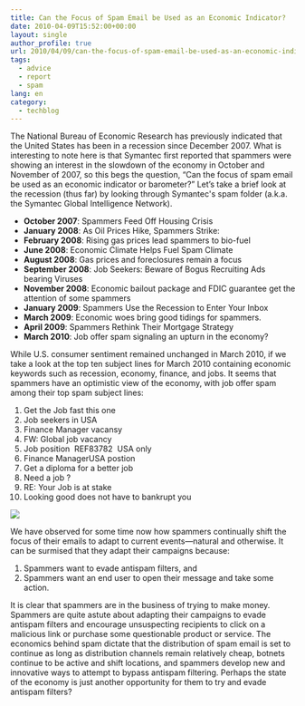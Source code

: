 ```yaml
---
title: Can the Focus of Spam Email be Used as an Economic Indicator?
date: 2010-04-09T15:52:00+00:00
layout: single
author_profile: true
url: 2010/04/09/can-the-focus-of-spam-email-be-used-as-an-economic-indicator/
tags:
  - advice
  - report
  - spam
lang: en
category: 
  - techblog
---
```

The National Bureau of Economic Research has previously indicated that the United States has been in a recession since December 2007. What is interesting to note here is that Symantec first reported that spammers were showing an interest in the slowdown of the economy in October and November of 2007, so this begs the question, “Can the focus of spam email be used as an economic indicator or barometer?” Let’s take a brief look at the recession (thus far) by looking through Symantec's spam folder (a.k.a. the Symantec Global Intelligence Network).

* **October 2007**: Spammers Feed Off Housing Crisis
* **January 2008**: As Oil Prices Hike, Spammers Strike:
* **February 2008**: Rising gas prices lead spammers to bio-fuel
* **June 2008**: Economic Climate Helps Fuel Spam Climate
* **August 2008**: Gas prices and foreclosures remain a focus
* **September 2008**: Job Seekers: Beware of Bogus Recruiting Ads bearing Viruses
* **November 2008**: Economic bailout package and FDIC guarantee get the attention of some spammers
* **January 2009**: Spammers Use the Recession to Enter Your Inbox
* **March 2009**: Economic woes bring good tidings for spammers.
* **April 2009**: Spammers Rethink Their Mortgage Strategy
* **March 2010**: Job offer spam signaling an upturn in the economy?

While U.S. consumer sentiment remained unchanged in March 2010, if we take a look at the top ten subject lines for March 2010 containing economic keywords such as recession, economy, finance, and jobs. It seems that spammers have an optimistic view of the economy, with job offer spam among their top spam subject lines:

  1. Get the Job fast this one
  2. Job seekers in USA
  3. Finance Manager vacansy
  4. FW: Global job vacancy
  5. Job position  REF83782  USA only
  6. Finance ManagerUSA postion
  7. Get a diploma for a better job
  8. Need a job ?
  9. RE: Your Job is at stake
 10. Looking good does not have to bankrupt you

[![](http://4.bp.blogspot.com/_vaUVXcmC3OI/S79FS_BuAEI/AAAAAAAAB2A/S0dyRB9WuDc/s400/Screen+shot+2010-04-06+at+6.50.40+PM.png)](http://4.bp.blogspot.com/_vaUVXcmC3OI/S79FS_BuAEI/AAAAAAAAB2A/S0dyRB9WuDc/s1600/Screen+shot+2010-04-06+at+6.50.40+PM.png)

We have observed for some time now how spammers continually shift the focus of their emails to adapt to current events—natural and otherwise. It can be surmised that they adapt their campaigns because:

  1. Spammers want to evade antispam filters, and
  2. Spammers want an end user to open their message and take some action.

It is clear that spammers are in the business of trying to make money. Spammers are quite astute about adapting their campaigns to evade antispam filters and encourage unsuspecting recipients to click on a malicious link or purchase some questionable product or service. The economics behind spam dictate that the distribution of spam email is set to continue as long as distribution channels remain relatively cheap, botnets continue to be active and shift locations, and spammers develop new and innovative ways to attempt to bypass antispam filtering. Perhaps the state of the economy is just another opportunity for them to try and evade antispam filters?